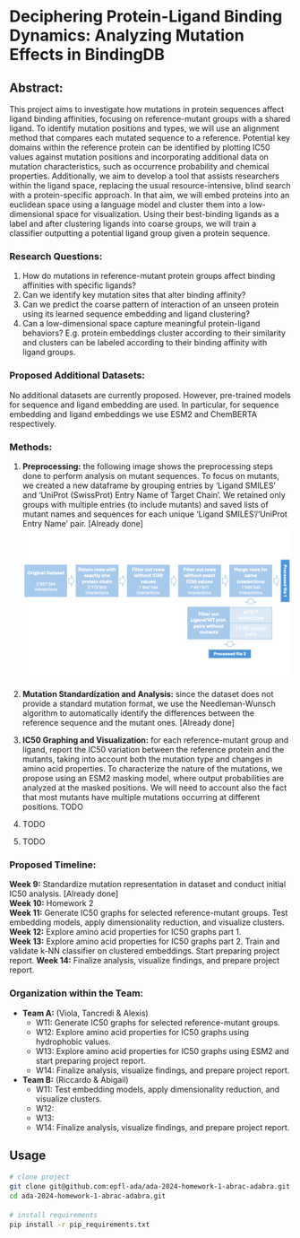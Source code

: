 
# Deciphering Protein-Ligand Binding Dynamics: Analyzing Mutation Effects in BindingDB

## Abstract:
This project aims to investigate how mutations in protein sequences affect ligand binding affinities, focusing on reference-mutant groups with a shared ligand. To identify mutation positions and types, we will use an alignment method that compares each mutated sequence to a reference. Potential key domains within the reference protein can be identified by plotting IC50 values against mutation positions and incorporating additional data on mutation characteristics, such as occurrence probability and chemical properties.
Additionally, we aim to develop a tool that assists researchers within the ligand space, replacing the usual resource-intensive, blind search with a protein-specific approach. In that aim, we will embed proteins into an euclidean space using a language model and cluster them into a low-dimensional space for visualization. Using their best-binding ligands as a label and after clustering ligands into coarse groups, we will train a classifier outputting a potential ligand group given a protein sequence.

### Research Questions:

1) How do mutations in reference-mutant protein groups affect binding affinities with specific ligands?  
2) Can we identify key mutation sites that alter binding affinity?  
3) Can we predict the coarse pattern of interaction of an unseen protein using its learned sequence embedding and ligand clustering?  
4) Can a low-dimensional space capture meaningful protein-ligand behaviors? E.g. protein embeddings cluster according to their similarity and clusters can be labeled according to their binding affinity with ligand groups.  

### Proposed Additional Datasets:
No additional datasets are currently proposed. However, pre-trained models for sequence and ligand embedding are used. In particular, for sequence embedding and ligand embeddings we use ESM2 and ChemBERTA respectively.

### Methods:
1) **Preprocessing:** the following image shows the preprocessing steps done to perform analysis on mutant sequences. To focus on mutants, we created a new dataframe by grouping entries by ‘Ligand SMILES’ and ‘UniProt (SwissProt) Entry Name of Target Chain’. We retained only groups with multiple entries (to include mutants) and saved lists of mutant names and sequences for each unique ‘Ligand SMILES’/‘UniProt Entry Name’ pair. [Already done]
![Data Processing](images/ada_data_processing_pipeline.png)

2) **Mutation Standardization and Analysis:** since the dataset does not provide a standard mutation format, we use the Needleman-Wunsch algorithm to automatically identify the differences between the reference sequence and the mutant ones. [Already done]  
3) **IC50 Graphing and Visualization:** for each reference-mutant group and ligand, report the IC50 variation between the reference protein and the mutants, taking into account both the mutation type and changes in amino acid properties. To characterize the nature of the mutations, we propose using an ESM2 masking model, where output probabilities are analyzed at the masked positions. We will need to account also the fact that most mutants have multiple mutations occurring at different positions. TODO 
4) TODO
5) TODO

### Proposed Timeline:
**Week 9:** Standardize mutation representation in dataset and conduct initial IC50 analysis. [Already done]  
**Week 10:** Homework 2  
**Week 11:** Generate IC50 graphs for selected reference-mutant groups. Test embedding models, apply dimensionality reduction, and visualize clusters.  
**Week 12:** Explore amino acid properties for IC50 graphs part 1.   
**Week 13:** Explore amino acid properties for IC50 graphs part 2. Train and validate k-NN classifier on clustered embeddings. Start preparing project report. 
**Week 14:** Finalize analysis, visualize findings, and prepare project report.  

### Organization within the Team:
- **Team A:** (Viola, Tancredi & Alexis)
   - W11: Generate IC50 graphs for selected reference-mutant groups.  
   - W12: Explore amino acid properties for IC50 graphs using hydrophobic values.  
   - W13: Explore amino acid properties for IC50 graphs using ESM2 and start preparing project report.  
   - W14: Finalize analysis, visualize findings, and prepare project report.  
- **Team B:** (Riccardo & Abigail)  
   - W11: Test embedding models, apply dimensionality reduction, and visualize clusters.  
   - W12: 
   - W13:
   - W14: Finalize analysis, visualize findings, and prepare project report.  


## Usage
```bash
# clone project
git clone git@github.com:epfl-ada/ada-2024-homework-1-abrac-adabra.git
cd ada-2024-homework-1-abrac-adabra.git

# install requirements
pip install -r pip_requirements.txt
```

